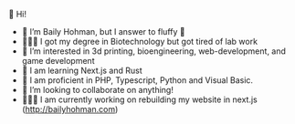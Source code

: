 👋 Hi!
- 🐖 I’m Baily Hohman, but I answer to fluffy 🐖
- 👨🏼‍🔬 I got my degree in Biotechnology but got tired of lab work
- 👀 I’m interested in 3d printing, bioengineering, web-development, and game development
- 🌱 I am learning Next.js and Rust
- 💾 I am proficient in PHP, Typescript, Python and Visual Basic.
- 💞️ I’m looking to collaborate on anything!
- 👨🏼‍💻 I am currently working on rebuilding my website in next.js (http://bailyhohman.com)

<!---
fluffybacon-steam/fluffybacon-steam is a ✨ special ✨ repository because its `README.md` (this file) appears on your GitHub profile.
You can click the Preview link to take a look at your changes.
--->
